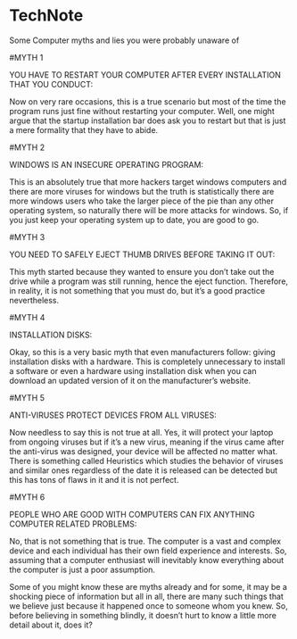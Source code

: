 # TechNote
Some Computer myths and lies you were probably unaware of


#MYTH 1

YOU HAVE TO RESTART YOUR COMPUTER AFTER EVERY INSTALLATION THAT YOU CONDUCT:

Now on very rare occasions, this is a true scenario but most of the time the program runs just fine without restarting your computer. Well, one might argue that the startup installation bar does ask you to restart but that is just a mere formality that they have to abide.

#MYTH 2

WINDOWS IS AN INSECURE OPERATING PROGRAM:

This is an absolutely true that more hackers target windows computers and there are more viruses for windows but the truth is statistically there are more windows users who take the larger piece of the pie than any other operating system, so naturally there will be more attacks for windows. So, if you just keep your operating system up to date, you are good to go.

#MYTH 3

YOU NEED TO SAFELY EJECT THUMB DRIVES BEFORE TAKING IT OUT:

This myth started because they wanted to ensure you don’t take out the drive while a program was still running, hence the eject function. Therefore, in reality, it is not something that you must do, but it’s a good practice nevertheless.

#MYTH 4

INSTALLATION DISKS:

Okay, so this is a very basic myth that even manufacturers follow: giving installation disks with a hardware. This is completely unnecessary to install a software or even a hardware using installation disk when you can download an updated version of it on the manufacturer’s website.

#MYTH 5

ANTI-VIRUSES PROTECT DEVICES FROM ALL VIRUSES:

Now needless to say this is not true at all. Yes, it will protect your laptop from ongoing viruses but if it’s a new virus, meaning if the virus came after the anti-virus was designed, your device will be affected no matter what.  There is something called Heuristics which studies the behavior of viruses and similar ones regardless of the date it is released can be detected but this has tons of flaws in it and it is not perfect.

#MYTH 6

PEOPLE WHO ARE GOOD WITH COMPUTERS CAN FIX ANYTHING COMPUTER RELATED PROBLEMS:

No, that is not something that is true. The computer is a vast and complex device and each individual has their own field experience and interests. So, assuming that a computer enthusiast will inevitably know everything about the computer is just a poor assumption.

Some of you might know these are myths already and for some, it may be a shocking piece of information but all in all, there are many such things that we believe just because it happened once to someone whom you knew. So, before believing in something blindly, it doesn’t hurt to know a little more detail about it, does it?
